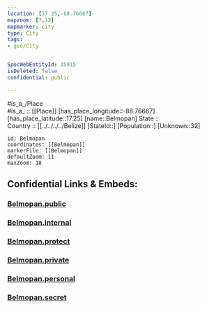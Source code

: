 ```yaml
---
location: [17.25,-88.76667] 
mapzoom: [7,12] 
mapmarker: city 
type: City
tags:
- geo/City


SpocWebEntityId: 35915
isDeleted: false
confidential: public

---
```

#is_a_/Place  
#is_a_ :: [[Place]] 
[has_place_longitude::-88.76667] 
[has_place_latitude::17.25] 
[name::Belmopan] 
State ::  
Country :: [[../../../../Belize]] 
[StateId::] 
[Population::] 
[Unknown::32] 


```leaflet
id: Belmopan
coordinates: [[Belmopan]] 
markerFile: [[Belmopan]] 
defaultZoom: 11 
maxZoom: 18
```


## Confidential Links & Embeds: 

### [Belmopan.public](/_public/\Earth\Continent\America~Central\Belize\Districts~Belize\Cayo\CityBelmopan.public.md) 

### [Belmopan.internal](/_internal/\Earth\Continent\America~Central\Belize\Districts~Belize\Cayo\CityBelmopan.internal.md) 

### [Belmopan.protect](/_protect/\Earth\Continent\America~Central\Belize\Districts~Belize\Cayo\CityBelmopan.protect.md) 

### [Belmopan.private](/_private/\Earth\Continent\America~Central\Belize\Districts~Belize\Cayo\CityBelmopan.private.md) 

### [Belmopan.personal](/_personal/\Earth\Continent\America~Central\Belize\Districts~Belize\Cayo\CityBelmopan.personal.md) 

### [Belmopan.secret](/_secret/\Earth\Continent\America~Central\Belize\Districts~Belize\Cayo\CityBelmopan.secret.md)

